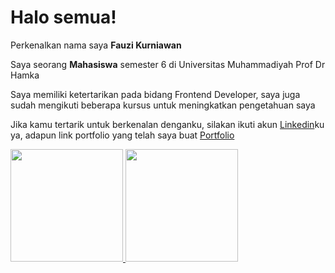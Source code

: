# Halo semua! 

Perkenalkan nama saya **Fauzi Kurniawan**

Saya seorang **Mahasiswa** semester 6 di Universitas Muhammadiyah Prof Dr Hamka

Saya memiliki ketertarikan pada bidang Frontend Developer, saya juga sudah mengikuti beberapa kursus untuk meningkatkan pengetahuan saya

Jika kamu tertarik untuk berkenalan denganku, silakan ikuti akun [Linkedin](https://www.linkedin.com/in/fauzi-kurniawan-97b796197/)ku ya, adapun link portfolio yang telah saya buat [Portfolio](https://kurniawan-portfolio-page.netlify.app/)

<p align="left">
<a href="https://github.com/kurniawan26">
  <img height="180em" src="https://github-readme-stats-eight-theta.vercel.app/api?username=kurniawan26&show_icons=true&theme=algolia&include_all_commits=true&count_private=true"/>
  <img height="180em" src="https://github-readme-stats-eight-theta.vercel.app/api/top-langs/?username=kurniawan26&layout=compact&langs_count=8&theme=algolia"/>
</a>
</p>
